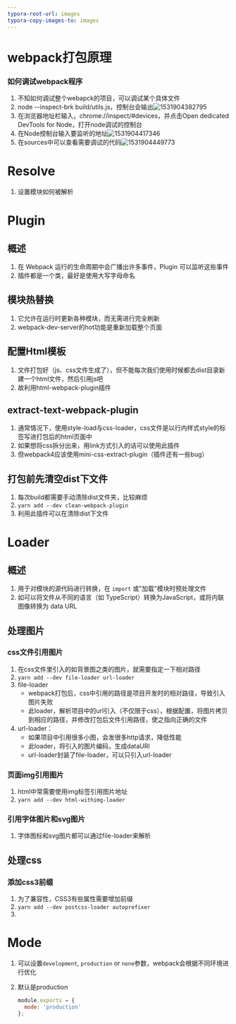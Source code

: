 ```yaml
---
typora-root-url: images
typora-copy-images-to: images
---
```




# webpack打包原理





### 如何调试webpack程序

1. 不知如何调试整个webapck的项目，可以调试某个具体文件
2. node --inspect-brk build/utils.js，控制台会输出![1531904382795](/1531904382795.png)
3. 在浏览器地址栏输入，chrome://inspect/#devices，并点击Open dedicated DevTools for Node，打开node调试的控制台
4. 在Node控制台输入要监听的地址![1531904417346](/1531904417346.png)
5. 在sources中可以查看需要调试的代码![1531904449773](/1531904449773.png)

# Resolve

1. 设置模块如何被解析

# Plugin

## 概述

1.  在 Webpack 运行的生命周期中会广播出许多事件，Plugin 可以监听这些事件
2.  插件都是一个类，最好是使用大写字母命名

## 模块热替换

1. 它允许在运行时更新各种模块，而无需进行完全刷新
2. webpack-dev-server的hot功能是重新加载整个页面

## 配置Html模板

1. 文件打包好（js、css文件生成了），但不能每次我们使用时候都去dist目录新建一个html文件，然后引用js吧
2. 故利用html-webpack-plugin插件

## extract-text-webpack-plugin

1. 通常情况下，使用style-load与css-loader，css文件是以行内样式style的标签写进打包后的html页面中
2. 如果想将css拆分出来，用link方式引入的话可以使用此插件
3. 但webpack4应该使用mini-css-extract-plugin（插件还有一些bug）

## 打包前先清空dist下文件

1. 每次build都需要手动清除dist文件夹，比较麻烦
2. `yarn add --dev clean-webpack-plugin`
3. 利用此插件可以在清除dist下文件

# Loader

## 概述

1. 用于对模块的源代码进行转换，在 `import` 或"加载"模块时预处理文件
2. 如可以将文件从不同的语言（如 TypeScript）转换为JavaScript，或将内联图像转换为 data URL

## 处理图片

### css文件引用图片

1. 在css文件里引入的如背景图之类的图片，就需要指定一下相对路径
2. `yarn add --dev file-loader url-loader`
3. file-loader
   - webpack打包后，css中引用的路径是项目开发时的相对路径，导致引入图片失败
   - 此loader，解析项目中的url引入（不仅限于css），根据配置，将图片拷贝到相应的路径，并修改打包后文件引用路径，使之指向正确的文件
4. url-loader：
   - 如果项目中引用很多小图，会发很多http请求，降低性能
   - 此loader，将引入的图片编码，生成dataURl
   - url-loader封装了file-loader，可以只引入url-loader

### 页面img引用图片

1. html中常需要使用img标签引用图片地址
2. `yarn add --dev html-withimg-loader`

### 引用字体图片和svg图片

1. 字体图标和svg图片都可以通过file-loader来解析

## 处理css

### 添加css3前缀

1. 为了兼容性，CSS3有些属性需要增加前缀
2. `yarn add --dev postcss-loader autoprefixer`
3. 

# Mode

1. 可以设置`development`, `production` or `none`参数，webpack会根据不同环境进行优化

2. 默认是production

   ```javascript
   module.exports = {
     mode: 'production'
   };
   ```

   